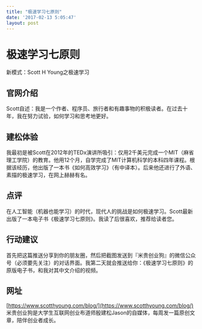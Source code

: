 ```yaml
---
title: "极速学习七原则"
date: '2017-02-13 5:05:47'
layout: post
---
```

# 极速学习七原则
新模式：Scott H Young之极速学习
## 官网介绍
Scott自述：我是一个作者、程序员、旅行者和有趣事物的积极读者。在过去十年，我在努力试验，如何学习和思考地更好。
## 建松体验
我最初是被Scott在2012年的TEDx演讲所吸引：仅用2千美元完成一个MIT（麻省理工学院）的教育。他用12个月，自学完成了MIT计算机科学的本科四年课程。根据该经历，他出版了一本书《如何高效学习》（有中译本）。后来他还进行了外语、素描的极速学习，在网上赫赫有名。
## 点评
在人工智能（机器也能学习）的时代，现代人的挑战是如何极速学习。Scott最新出版了一本电子书《极速学习七原则》。我读了后很喜欢，推荐给读者您。
## 行动建议
首先把这篇推送分享到你的朋友圈，然后把截图发送到『米贵创业狗』的微信公众号（必须要先关注）的对话界面。我第二天就会推送给你：《极速学习七原则》的原版电子书，和我对其中文介绍的视频。
## 网址
[https://www.scotthyoung.com/blog/](https://www.scotthyoung.com/blog/)
米贵创业狗是大学生互联网创业布道师殷建松Jason的自媒体，每周发一篇原创文章，陪伴创业者成长。
